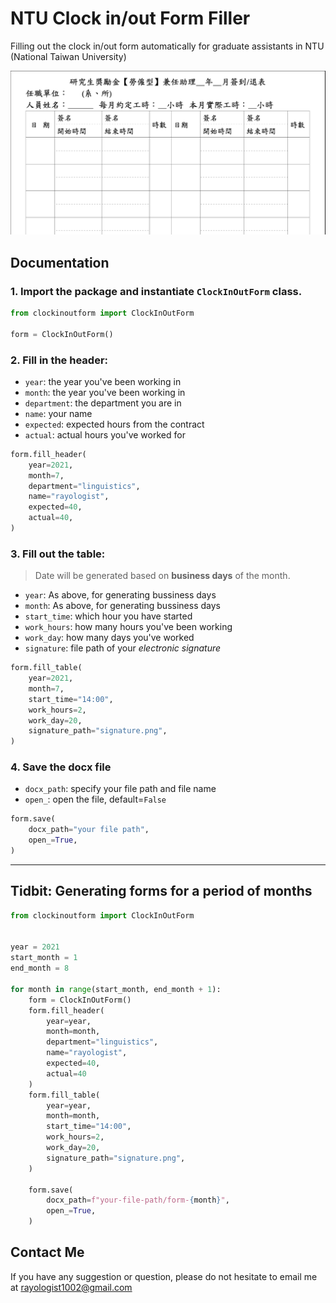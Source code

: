 # **NTU Clock in/out Form Filler**
Filling out the clock in/out form automatically for graduate assistants in NTU (National Taiwan University)

![Form Appearance](description/form.png)


## **Documentation**

### 1. Import the package and instantiate `ClockInOutForm` class.

``` python
from clockinoutform import ClockInOutForm

form = ClockInOutForm()
```

### 2. Fill in the header: 
* `year`: the year you've been working in
* `month`: the year you've been working in
* `department`: the department you are in
* `name`: your name
* `expected`: expected hours from the contract
* `actual`: actual hours you've worked for


```python
form.fill_header(
    year=2021, 
    month=7, 
    department="linguistics", 
    name="rayologist", 
    expected=40, 
    actual=40,
)
```

### 3. Fill out the table:

> Date will be generated based on **business days** of the month.

* `year`: As above, for generating bussiness days
* `month`: As above, for generating bussiness days
* `start_time`: which hour you have started 
* `work_hours`: how many hours you've been working
* `work_day`: how many days you've worked
* `signature`: file path of your *electronic signature*


```python
form.fill_table(
    year=2021, 
    month=7, 
    start_time="14:00", 
    work_hours=2, 
    work_day=20, 
    signature_path="signature.png",
)

```

### 4. Save the docx file

* `docx_path`: specify your file path and file name
* `open_`: open the file, default=```False```

```python
form.save(
    docx_path="your file path", 
    open_=True,
)
```
---

## **Tidbit: Generating forms for a period of months**

```python
from clockinoutform import ClockInOutForm


year = 2021
start_month = 1
end_month = 8

for month in range(start_month, end_month + 1):
    form = ClockInOutForm()
    form.fill_header(
        year=year, 
        month=month, 
        department="linguistics", 
        name="rayologist", 
        expected=40, 
        actual=40
    )
    form.fill_table(
        year=year, 
        month=month, 
        start_time="14:00", 
        work_hours=2, 
        work_day=20, 
        signature_path="signature.png",
    )

    form.save(
        docx_path=f"your-file-path/form-{month}", 
        open_=True,
    )


```


## Contact Me
If you have any suggestion or question, please do not hesitate to email me at rayologist1002@gmail.com